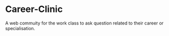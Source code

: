 # Career-Clinic
A web commuity for the work class to ask question related to their career or specialisation.
